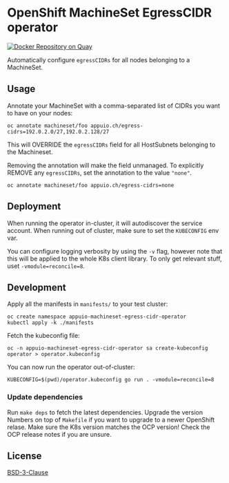 # OpenShift MachineSet EgressCIDR operator

[![Docker Repository on Quay](https://quay.io/repository/appuio/openshift-machineset-egress-cidr-operator/status "Docker Repository on Quay")](https://quay.io/repository/appuio/openshift-machineset-egress-cidr-operator)

Automatically configure `egressCIDRs` for all nodes belonging to a MachineSet.

## Usage

Annotate your MachineSet with a comma-separated list of CIDRs you want to have on your nodes:

    oc annotate machineset/foo appuio.ch/egress-cidrs=192.0.2.0/27,192.0.2.128/27

This will OVERRIDE the `egressCIDRs` field for all HostSubnets belonging to the Machineset.

Removing the annotation will make the field unmanaged. To explicitly REMOVE any `egressCIDRs`, set the annotation to the value `"none"`.

    oc annotate machineset/foo appuio.ch/egress-cidrs=none

## Deployment

When running the operator in-cluster, it will autodiscover the service account. When running out of cluster, make sure to set the `KUBECONFIG` env var.

You can configure logging verbosity by using the `-v` flag, however note that this will be applied to the whole K8s client library. To only get relevant stuff, uset `-vmodule=reconcile=8`.

## Development

Apply all the manifests in `manifests/` to your test cluster:

    oc create namespace appuio-machineset-egress-cidr-operator
    kubectl apply -k ./manifests

Fetch the kubeconfig file:

    oc -n appuio-machineset-egress-cidr-operator sa create-kubeconfig operator > operator.kubeconfig

You can now run the operator out-of-cluster:

    KUBECONFIG=$(pwd)/operator.kubeconfig go run . -vmodule=reconcile=8

### Update dependencies

Run `make deps` to fetch the latest dependencies. Upgrade the version Numbers on top of `Makefile` if you want to upgrade to a newer OpenShift relase. Make sure the K8s version matches the OCP version! Check the OCP release notes if you are unsure.

## License

[BSD-3-Clause](LICENSE)

